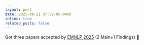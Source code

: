 ```yaml
---
layout: post
date: 2025-08-21 07:59:00-0400
inline: true
related_posts: false
---
```


Got three papers accepted by [EMNLP 2025](https://2025.emnlp.org/) (2 Main+1 Findings) :tada:
